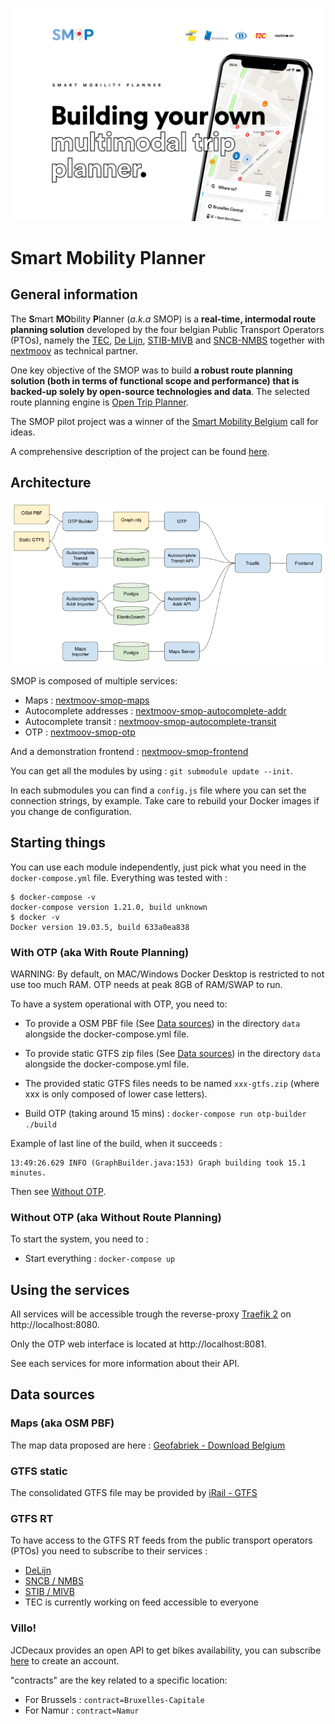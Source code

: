 ![SMOP header](./doc/smb-pto-repo-opensource-header.png)

# Smart Mobility Planner

## General information

The **S**mart **MO**bility **P**lanner (*a.k.a* SMOP) is a **real-time, intermodal route planning solution** developed by the four belgian Public Transport Operators (PTOs), namely the [TEC](https://www.infotec.be/), [De Lijn](https://www.delijn.be/en/), [STIB-MIVB](https://www.stib-mivb.be/index.htm?l=en) and [SNCB-NMBS](https://www.belgiantrain.be/fr) together with [nextmoov](https://github.com/nextmoov/nextmoov) as technical partner.

One key objective of the SMOP was to build **a robust route planning solution (both in terms of functional scope and performance) that is backed-up solely by open-source technologies and data**. The selected route planning engine is [Open Trip Planner](https://www.opentripplanner.org/).

The SMOP pilot project was a winner of the [Smart Mobility Belgium](https://www.smartmobility-belgium.be/) call for ideas.

A comprehensive description of the project can be found [here](https://drive.google.com/file/d/1icQhfvu54ST9hkw7Xl02xk1zy3xnKsAZ/view?usp=sharing).

## Architecture

![Software Architecture](./doc/SoftwareArchitecture.png)

SMOP is composed of multiple services:

* Maps : [nextmoov-smop-maps](https://github.com/nextmoov/nextmoov-smop-maps)
* Autocomplete addresses : [nextmoov-smop-autocomplete-addr](https://github.com/nextmoov/nextmoov-smop-autocomplete-addr)
* Autocomplete transit : [nextmoov-smop-autocomplete-transit](https://github.com/nextmoov/nextmoov-smop-autocomplete-transit)
* OTP : [nextmoov-smop-otp](https://github.com/nextmoov/nextmoov-smop-otp)

And a demonstration frontend : [nextmoov-smop-frontend](https://github.com/nextmoov/nextmoov-smop-frontend)

You can get all the modules by using : `git submodule update --init`.

In each submodules you can find a `config.js` file where you can set the connection strings, by example. Take care to rebuild your Docker images if you change de configuration.

## Starting things

You can use each module independently, just pick what you need in the `docker-compose.yml` file. Everything was tested with :

```
$ docker-compose -v
docker-compose version 1.21.0, build unknown
$ docker -v
Docker version 19.03.5, build 633a0ea838
```

### With OTP (aka With Route Planning)

WARNING: By default, on MAC/Windows Docker Desktop is restricted to not use too much RAM. OTP needs at peak 8GB of RAM/SWAP to run.

To have a system operational with OTP, you need to:

* To provide a OSM PBF file (See [Data sources](#data-sources)) in the directory `data` alongside the docker-compose.yml file.

* To provide static GTFS zip files (See [Data sources](#data-sources)) in the directory `data` alongside the docker-compose.yml file.

* The provided static GTFS files needs to be named `xxx-gtfs.zip` (where xxx is only composed of lower case letters).

* Build OTP (taking around 15 mins) : `docker-compose run otp-builder ./build`

Example of last line of the build, when it succeeds :
```
13:49:26.629 INFO (GraphBuilder.java:153) Graph building took 15.1 minutes.
```

Then see [Without OTP](#without-otp-aka-without-route-planning).

### Without OTP (aka Without Route Planning)

To start the system, you need to : 

* Start everything : `docker-compose up`

## Using the services

All services will be accessible trough the reverse-proxy [Traefik 2](https://traefik.io/) on http://localhost:8080.

Only the OTP web interface is located at http://localhost:8081. 

See each services for more information about their API.

## Data sources

### Maps (aka OSM PBF)

The map data proposed are here : [Geofabriek - Download Belgium](http://download.geofabrik.de/europe/belgium.html)

### GTFS static

The consolidated GTFS file may be provided by [iRail - GTFS](https://gtfs.irail.be/)

### GTFS RT

To have access to the GTFS RT feeds from the public transport operators (PTOs) you need to subscribe to their services :

* [DeLijn](https://data.delijn.be/docs/services/)
* [SNCB / NMBS](https://www.belgiantrain.be/en/3rd-party-services/mobility-service-providers/public-data)
* [STIB / MIVB](https://opendata.stib-mivb.be/)
* TEC is currently working on feed accessible to everyone

### Villo!

JCDecaux provides an open API to get bikes availability, you can subscribe [here](https://developer.jcdecaux.com/#/opendata/vls?page=getstarted) to create an account.

"contracts" are the key related to a specific location:

* For Brussels : `contract=Bruxelles-Capitale`
* For Namur : `contract=Namur`
